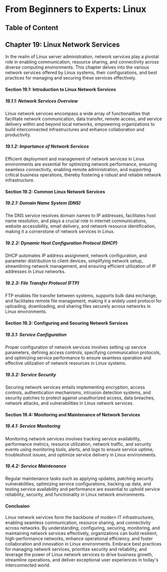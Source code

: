# From Beginners to Experts: Linux
## Table of Content
## Chapter 19: Linux Network Services

In the realm of Linux server administration, network services play a pivotal role in enabling communication, resource sharing, and connectivity across diverse computing environments. This chapter delves into the various network services offered by Linux systems, their configurations, and best practices for managing and securing these services effectively.

#### Section 19.1: Introduction to Linux Network Services

##### 19.1.1: Network Services Overview

Linux network services encompass a wide array of functionalities that facilitate network communication, data transfer, remote access, and service delivery within and beyond local networks, empowering organizations to build interconnected infrastructures and enhance collaboration and productivity.

##### 19.1.2: Importance of Network Services

Efficient deployment and management of network services in Linux environments are essential for optimizing network performance, ensuring seamless connectivity, enabling remote administration, and supporting critical business operations, thereby fostering a robust and reliable network infrastructure.

#### Section 19.2: Common Linux Network Services

##### 19.2.1: Domain Name System (DNS)

The DNS service resolves domain names to IP addresses, facilitates host name resolution, and plays a crucial role in internet communications, website accessibility, email delivery, and network resource identification, making it a cornerstone of network services in Linux.

##### 19.2.2: Dynamic Host Configuration Protocol (DHCP)

DHCP automates IP address assignment, network configuration, and parameter distribution to client devices, simplifying network setup, streamlining network management, and ensuring efficient utilization of IP addresses in Linux networks.

##### 19.2.3: File Transfer Protocol (FTP)

FTP enables file transfer between systems, supports bulk data exchange, and facilitates remote file management, making it a widely used protocol for uploading, downloading, and sharing files securely across networks in Linux environments.

#### Section 19.3: Configuring and Securing Network Services

##### 19.3.1: Service Configuration

Proper configuration of network services involves setting up service parameters, defining access controls, specifying communication protocols, and optimizing service performance to ensure seamless operation and effective utilization of network resources in Linux systems.

##### 19.3.2: Service Security

Securing network services entails implementing encryption, access controls, authentication mechanisms, intrusion detection systems, and security patches to protect against unauthorized access, data breaches, network attacks, and vulnerabilities in Linux network services.

#### Section 19.4: Monitoring and Maintenance of Network Services

##### 19.4.1: Service Monitoring

Monitoring network services involves tracking service availability, performance metrics, resource utilization, network traffic, and security events using monitoring tools, alerts, and logs to ensure service uptime, troubleshoot issues, and optimize service delivery in Linux environments.

##### 19.4.2: Service Maintenance

Regular maintenance tasks such as applying updates, patching security vulnerabilities, optimizing service configurations, backing up data, and testing service availability and performance are essential to uphold service reliability, security, and functionality in Linux network environments.

#### Conclusion

Linux network services form the backbone of modern IT infrastructures, enabling seamless communication, resource sharing, and connectivity across networks. By understanding, configuring, securing, monitoring, and maintaining network services effectively, organizations can build resilient, high-performance networks, enhance operational efficiency, and foster collaboration and innovation in Linux environments. Embrace best practices for managing network services, prioritize security and reliability, and leverage the power of Linux network services to drive business growth, streamline operations, and deliver exceptional user experiences in today's interconnected world.
